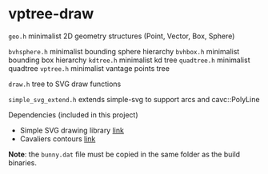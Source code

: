 # vptree-draw

`geo.h` minimalist 2D geometry structures (Point, Vector, Box, Sphere)

`bvhsphere.h` minimalist bounding sphere hierarchy
`bvhbox.h` minimalist bounding box hierarchy
`kdtree.h` minimalist kd tree
`quadtree.h` minimalist quadtree
`vptree.h` minimalist vantage points tree

`draw.h` tree to SVG draw functions 

`simple_svg_extend.h` extends simple-svg to support arcs and cavc::PolyLine

Dependencies (included in this project)
- Simple SVG drawing library [link](https://github.com/adishavit/simple-svg)
- Cavaliers contours [link](https://github.com/jbuckmccready/CavalierContours)

**Note**: the `bunny.dat` file must be copied in the same folder as
the build binaries. 
